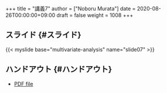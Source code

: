 +++
title = "講義7"
author = ["Noboru Murata"]
date = 2020-08-26T00:00:00+09:00
draft = false
weight = 1008
+++

## スライド {#スライド}

{{< myslide base="multivariate-analysis" name="slide07" >}}


## ハンドアウト {#ハンドアウト}

-   [PDF file](https://noboru-murata.github.io/multivariate-analysis/pdfs/slide07.pdf)